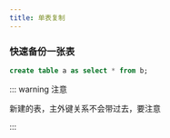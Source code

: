 ```yaml
---
title: 单表复制
---
```

### 快速备份一张表
``` sql
create table a as select * from b;
``` 

::: warning 注意

新建的表，主外键关系不会带过去，要注意

:::

